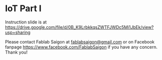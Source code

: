 # IoT Part I
Instruction slide is at 
https://drive.google.com/file/d/0B_K9LrbkkqsZWTFJWDc5Mi1JbEk/view?usp=sharing

Please contact Fablab Saigon at fablabsaigon@gmail.com or on Facebook fanpage https://www.facebook.com/FablabSaigon if you have any concern. Thank you!
